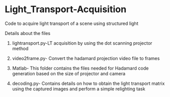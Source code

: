 # Light_Transport-Acquisition
Code to acquire light transport of a scene using structured light 


Details about the files


1. lightransport.py-LT acquisition by using the dot scanning projector method

2. video2frame.py- Convert the hadamard projection video file to frames

3. Matlab- This folder contains the files needed for Hadamard code generation based on the size of projector and camera

4. decoding.py- Contains details on how to obtain the light transport matrix using the captured images and perform a simple relighting task
